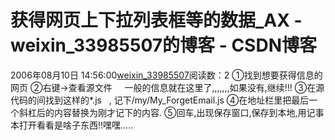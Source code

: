 # 获得网页上下拉列表框等的数据_AX - weixin_33985507的博客 - CSDN博客
2006年08月10日 14:56:00[weixin_33985507](https://me.csdn.net/weixin_33985507)阅读数：2
①找到想要获得信息的网页
②右键→查看源文件
    一般的信息就在这里了,,,,,,,如果没有,继续!!!
③在源代码的<head></head>间找到<script src="/my/My_ForgetEmail.js"></script>这样的*.js   ,
记下/my/My_ForgetEmail.js
④在地址栏里把最后一个斜杠后的内容替换为刚才记下的内容.
⑤回车,出现保存窗口,保存到本地,用记事本打开看看是啥子东西!!嘿嘿.....
